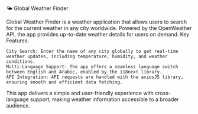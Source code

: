 🌤️ Global Weather Finder

Global Weather Finder is a weather application that allows users to search for the current weather in any city worldwide. Powered by the OpenWeather API, the app provides up-to-date weather details for users on demand.
Key Features:

    City Search: Enter the name of any city globally to get real-time weather updates, including temperature, humidity, and weather conditions.
    Multi-Language Support: The app offers a seamless language switch between English and Arabic, enabled by the i18next library.
    API Integration: API requests are handled with the axiosJS library, ensuring smooth and efficient data fetching.

This app delivers a simple and user-friendly experience with cross-language support, making weather information accessible to a broader audience.
